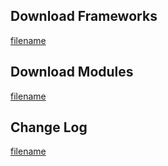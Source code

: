 ## Download Frameworks
[filename](_includes/download-frames.md ':include')


## Download Modules
[filename](_includes/download-modules.md ':include')

## Change Log
[filename](_includes/changelog.md ':include')
